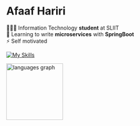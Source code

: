 # Afaaf Hariri

👨🏾‍🎓 Information Technology **student** at SLIIT \
🌱 Learning to write **microservices** with **SpringBoot** \
⚡️ Self motivated

[![My Skills](https://skillicons.dev/icons?i=java,javascript,typescript,spring,nodejs,react,next,gcp,aws,docker&theme=light)](https://skillicons.dev) 

<div align="left">
  <img src="https://github-readme-stats.vercel.app/api/top-langs?username=afaafhariri&locale=en&hide_title=false&layout=compact&card_width=320&langs_count=4&theme=swift&hide_border=false&order=2&custom_title=Hariri's%20Top%20Languages" height="150" alt="languages graph"  />
</div>
